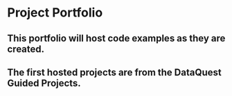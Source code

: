 # Project Portfolio

## This portfolio will host code examples as they are created.

## The first hosted projects are from the DataQuest Guided Projects. 
